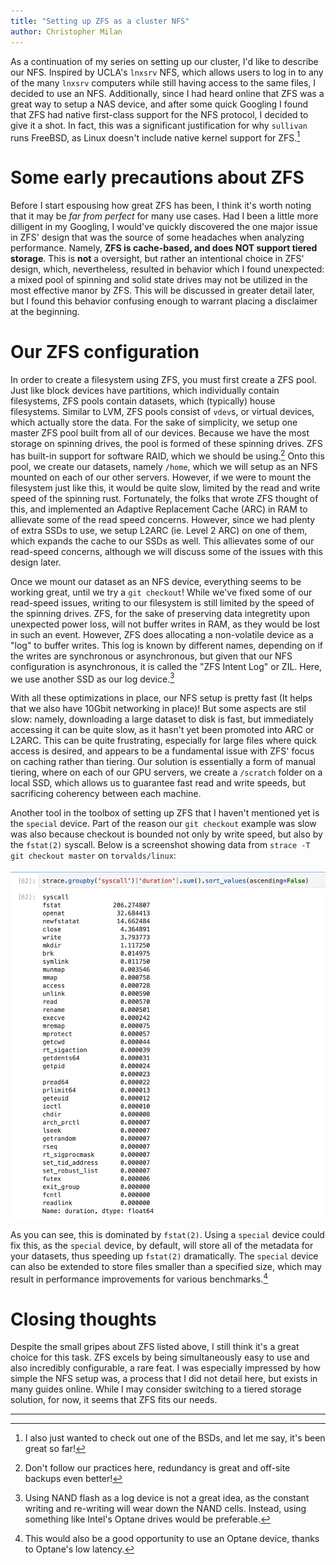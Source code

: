 ```yaml
---
title: "Setting up ZFS as a cluster NFS"
author: Christopher Milan
---
```


As a continuation of my series on setting up our cluster, I'd like to describe
our NFS. Inspired by UCLA's `lnxsrv` NFS, which allows users to log in to any
of the many `lnxsrv` computers while still having access to the same files, I
decided to use an NFS. Additionally, since I had heard online that ZFS was a
great way to setup a NAS device, and after some quick Googling I found that
ZFS had native first-class support for the NFS protocol, I decided to give it a
shot. In fact, this was a significant justification for why `sullivan` runs
FreeBSD, as Linux doesn't include native kernel support for ZFS.[^1]

# Some early precautions about ZFS

Before I start espousing how great ZFS has been, I think it's worth noting that
it may be *far from perfect* for many use cases. Had I been a little more
dilligent in my Googling, I would've quickly discovered the one major issue in
ZFS' design that was the source of some headaches when analyzing performance.
Namely, **ZFS is cache-based, and does NOT support tiered storage**. This is
**not** a oversight, but rather an intentional choice in ZFS' design, which,
nevertheless, resulted in behavior which I found unexpected: a mixed pool of
spinning and solid state drives may not be utilized in the most effective manor
by ZFS. This will be discussed in greater detail later, but I found this
behavior confusing enough to warrant placing a disclaimer at the beginning.

# Our ZFS configuration

In order to create a filesystem using ZFS, you must first create a ZFS pool.
Just like block devices have partitions, which individually contain filesystems,
ZFS pools contain datasets, which (typically) house filesystems. Similar to LVM,
ZFS pools consist of `vdev`s, or virtual devices, which actually store the data.
For the sake of simplicity, we setup one master ZFS pool built from all of our
devices. Because we have the most storage on spinning drives, the pool is formed
of these spinning drives. ZFS has built-in support for software RAID, which we
should be using.[^2] Onto this pool, we create our datasets, namely `/home`,
which we will setup as an NFS mounted on each of our other servers. However, if
we were to mount the filesystem just like this, it would be quite slow, limited
by the read and write speed of the spinning rust. Fortunately, the folks that
wrote ZFS thought of this, and implemented an Adaptive Replacement Cache (ARC)
in RAM to allievate some of the read speed concerns. However, since we had plenty
of extra SSDs to use, we setup L2ARC (ie. Level 2 ARC) on one of them, which
expands the cache to our SSDs as well. This allievates some of our read-speed
concerns, although we will discuss some of the issues with this design later.

Once we mount our dataset as an NFS device, everything seems to be working great,
until we try a `git checkout`! While we've fixed some of our read-speed issues,
writing to our filesystem is still limited by the speed of the spinning drives.
ZFS, for the sake of preserving data integretity upon unexpected power loss,
will not buffer writes in RAM, as they would be lost in such an event. However,
ZFS does allocating a non-volatile device as a "log" to buffer writes. This log
is known by different names, depending on if the writes are synchronous or
asynchronous, but given that our NFS configuration is asynchronous, it is called
the "ZFS Intent Log" or ZIL. Here, we use another SSD as our log device.[^3]

With all these optimizations in place, our NFS setup is pretty fast (It helps
that we also have 10Gbit networking in place)! But some aspects are stil slow:
namely, downloading a large dataset to disk is fast, but immediately accessing
it can be quite slow, as it hasn't yet been promoted into ARC or L2ARC. This
can be quite frustrating, especially for large files where quick access is
desired, and appears to be a fundamental issue with ZFS' focus on caching
rather than tiering. Our solution is essentially a form of manual tiering,
where on each of our GPU servers, we create a `/scratch` folder on a local
SSD, which allows us to guarantee fast read and write speeds, but sacrificing
coherency between each machine.

Another tool in the toolbox of setting up ZFS that I haven't mentioned yet is
the `special` device. Part of the reason our `git checkout` example was slow
was also because checkout is bounded not only by write speed, but also by
the `fstat(2)` syscall. Below is a screenshot showing data from
`strace -T git checkout master` on `torvalds/linux`:

![strace -T git checkout master](/assets/strace.png)

As you can see, this is dominated by `fstat(2)`. Using a `special` device could
fix this, as the `special` device, by default, will store all of the metadata
for your datasets, thus speeding up `fstat(2)` dramatically. The `special` device
can also be extended to store files smaller than a specified size, which may
result in performance improvements for various benchmarks.[^4]

# Closing thoughts

Despite the small gripes about ZFS listed above, I still think it's a great
choice for this task. ZFS excels by being simultaneously easy to use and also
incredibly configurable, a rare feat. I was especially impressed by how simple
the NFS setup was, a process that I did not detail here, but exists in many
guides online. While I may consider switching to a tiered storage solution,
for now, it seems that ZFS fits our needs.

* * *

[^1]:
     I also just wanted to check out one of the BSDs, and let me say, it's
     been great so far!

[^2]:
     Don't follow our practices here, redundancy is great and off-site backups
     even better!

[^3]:
     Using NAND flash as a log device is not a great idea, as the constant
     writing and re-writing will wear down the NAND cells. Instead, using
     something like Intel's Optane drives would be preferable.

[^4]:
     This would also be a good opportunity to use an Optane device, thanks to
     Optane's low latency.

